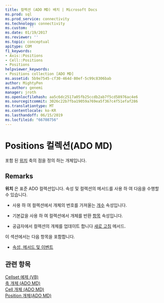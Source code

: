 ```yaml
---
title: 컬렉션 (ADO MD) 배치 | Microsoft Docs
ms.prod: sql
ms.prod_service: connectivity
ms.technology: connectivity
ms.custom: ''
ms.date: 01/19/2017
ms.reviewer: ''
ms.topic: conceptual
apitype: COM
f1_keywords:
- Axis::Positions
- Cell::Positions
- Positions
helpviewer_keywords:
- Positions collection [ADO MD]
ms.assetid: 5b9e7545-cf30-464d-80ef-5c99c8306bab
author: MightyPen
ms.author: genemi
manager: jroth
ms.openlocfilehash: aa5c6dc2517a05fb25ccdb2ab7f5cd58976ac4e6
ms.sourcegitcommit: 3026c22b7fba19059a769ea5f367c4f51efaf286
ms.translationtype: MT
ms.contentlocale: ko-KR
ms.lasthandoff: 06/15/2019
ms.locfileid: "66708756"
---
```

# <a name="positions-collection-ado-md"></a>Positions 컬렉션(ADO MD)
포함 된 [위치](../../../ado/reference/ado-md-api/position-object-ado-md.md) 축의 점을 정의 하는 개체입니다.  
  
## <a name="remarks"></a>Remarks  
 **위치** 은 표준 ADO 컬렉션입니다. 속성 및 컬렉션의 메서드를 사용 하 여 다음을 수행할 수 있습니다.  
  
-   사용 하 여 컬렉션에서 개체의 번호를 가져올는 [개수](../../../ado/reference/ado-api/count-property-ado.md) 속성입니다.  
  
-   기본값을 사용 하 여 컬렉션에서 개체를 반환 [항목](../../../ado/reference/ado-api/item-property-ado.md) 속성입니다.  
  
-   공급자에서 컬렉션의 개체를 업데이트 합니다 [새로 고침](../../../ado/reference/ado-api/refresh-method-ado.md) 메서드.  
  
 이 섹션에서는 다음 항목을 포함합니다.  
  
-   [속성, 메서드 및 이벤트](../../../ado/reference/ado-md-api/positions-collection-properties-methods-and-events.md)  
  
## <a name="see-also"></a>관련 항목  
 [Cellset 예제 (VB)](../../../ado/reference/ado-md-api/cellset-example-vb.md)   
 [축 개체 (ADO MD)](../../../ado/reference/ado-md-api/axis-object-ado-md.md)   
 [Cell 개체 (ADO MD)](../../../ado/reference/ado-md-api/cell-object-ado-md.md)   
 [Position 개체(ADO MD)](../../../ado/reference/ado-md-api/position-object-ado-md.md)
